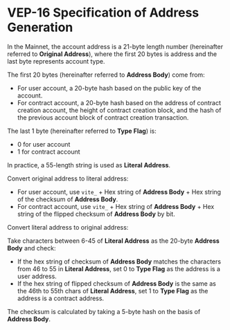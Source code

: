 # VEP-16 Specification of Address Generation

In the Mainnet, the account address is a 21-byte length number (hereinafter referred to **Original Address**), where the first 20 bytes is address and the last byte represents account type.

The first 20 bytes (hereinafter referred to **Address Body**) come from:

* For user account, a 20-byte hash based on the public key of the account.
* For contract account, a 20-byte hash based on the address of contract creation account, the height of contract creation block, and the hash of the previous account block of contract creation transaction. 

The last 1 byte (hereinafter referred to **Type Flag**)  is:

* 0 for user account
* 1 for contract account

In practice, a 55-length string is used as **Literal Address**.

Convert original address to literal address:

* For user account, use `vite_` + Hex string of **Address Body** + Hex string of the checksum of **Address Body**.
* For contract account, use `vite_` + Hex string of **Address Body** + Hex string of the flipped checksum of **Address Body** by bit.

Convert literal address to original address:

Take characters between 6-45 of **Literal Address** as the 20-byte **Address Body** and check:

* If the hex string of checksum of **Address Body** matches the characters from 46 to 55 in **Literal Address**, set 0 to **Type Flag** as the address is a user address. 
* If the hex string of flipped checksum of **Address Body** is the same as the 46th to 55th chars of **Literal Address**, set 1 to **Type Flag** as the address is a contract address.

The checksum is calculated by taking a 5-byte hash on the basis of **Address Body**.
